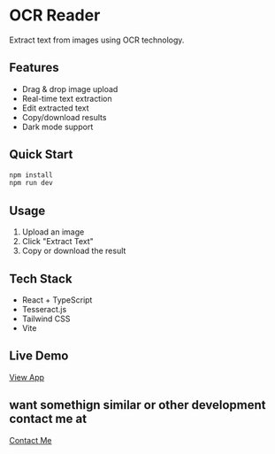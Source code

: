 # OCR Reader

Extract text from images using OCR technology.

## Features
- Drag & drop image upload
- Real-time text extraction
- Edit extracted text
- Copy/download results
- Dark mode support

## Quick Start
```bash
npm install
npm run dev
```

## Usage
1. Upload an image
2. Click "Extract Text"
3. Copy or download the result

## Tech Stack
- React + TypeScript
- Tesseract.js
- Tailwind CSS
- Vite

## Live Demo
[View App](https://chimerical-mousse-6d046e.netlify.app)

## want somethign similar or other development contact me at
[Contact Me](https:/madquick.in)
